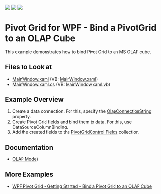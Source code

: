 <!-- default badges list -->
![](https://img.shields.io/endpoint?url=https://codecentral.devexpress.com/api/v1/VersionRange/128578393/22.1.2%2B)
[![](https://img.shields.io/badge/Open_in_DevExpress_Support_Center-FF7200?style=flat-square&logo=DevExpress&logoColor=white)](https://supportcenter.devexpress.com/ticket/details/E2048)
[![](https://img.shields.io/badge/📖_How_to_use_DevExpress_Examples-e9f6fc?style=flat-square)](https://docs.devexpress.com/GeneralInformation/403183)
<!-- default badges end -->

# Pivot Grid for WPF -  Bind a PivotGrid to an OLAP Cube
This example demonstrates how to bind Pivot Grid to an MS OLAP cube.

<!-- default file list -->
## Files to Look at
* [MainWindow.xaml](./CS/HowToBindOLAP/MainWindow.xaml) (VB: [MainWindow.xaml](./VB/HowToBindOLAP/MainWindow.xaml))
* [MainWindow.xaml.cs](./CS/HowToBindOLAP/MainWindow.xaml.cs) (VB: [MainWindow.xaml.vb](./VB/HowToBindOLAP/MainWindow.xaml.vb))
<!-- default file list end -->

## Example Overview
1. Create a data connection. For this, specify the [OlapConnectionString](https://docs.devexpress.com/WPF/DevExpress.Xpf.PivotGrid.PivotGridControl.OlapConnectionString) property.
2. Create Pivot Grid fields and bind them to data. For this, use [DataSourceColumnBinding](https://docs.devexpress.com/WPF/DevExpress.Xpf.PivotGrid.DataSourceColumnBinding).
3. Add the created fields to the [PivotGridControl.Fields](https://docs.devexpress.com/WPF/DevExpress.Xpf.PivotGrid.PivotGridControl.Fields) collection. 

## Documentation
- [OLAP Mode](https://docs.devexpress.com/CoreLibraries/403809/devexpress-pivot-grid-core-library/pivot-grid-modes/olap-mode?v=22.1))

## More Examples 
- [WPF Pivot Grid - Getting Started - Bind a Pivot Grid to an OLAP Cube](https://github.com/DevExpress-Examples/wpf-pivot-grid-getting-started-bind-a-pivot-grid-to-an-olap-cube-runtime-sample-t540936)




